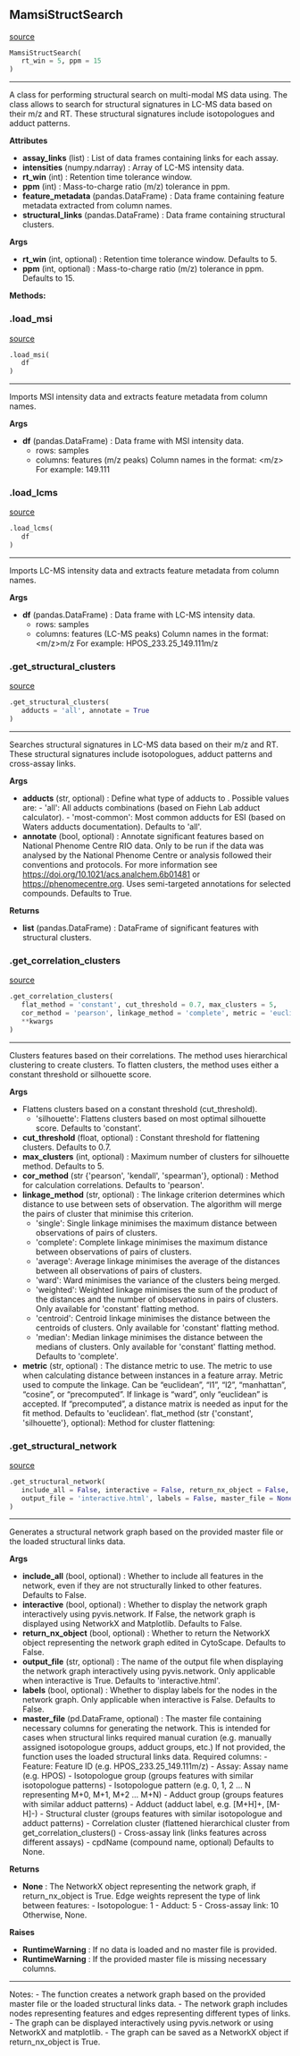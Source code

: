 #


## MamsiStructSearch
[source](https://github.com/kopeckylukas/py-mamsi/blob/main/mamsi/mamsi_struct_search.py/#L29)
```python 
MamsiStructSearch(
   rt_win = 5, ppm = 15
)
```


---
A class for performing structural search on multi-modal MS data using.
The class allows to search for structural signatures in LC-MS data based on their m/z and RT.
These structural signatures include isotopologues and adduct patterns.



**Attributes**

* **assay_links** (list) : List of data frames containing links for each assay.
* **intensities** (numpy.ndarray) : Array of LC-MS intensity data.
* **rt_win** (int) : Retention time tolerance window.
* **ppm** (int) : Mass-to-charge ratio (m/z) tolerance in ppm.
* **feature_metadata** (pandas.DataFrame) : Data frame containing feature metadata extracted from column names.
* **structural_links** (pandas.DataFrame) : Data frame containing structural clusters.


**Args**

* **rt_win** (int, optional) : Retention time tolerance window. Defaults to 5.
* **ppm** (int, optional) : Mass-to-charge ratio (m/z) tolerance in ppm. Defaults to 15.



**Methods:**


### .load_msi
[source](https://github.com/kopeckylukas/py-mamsi/blob/main/mamsi/mamsi_struct_search.py/#L58)
```python
.load_msi(
   df
)
```

---
Imports MSI intensity data and extracts feature metadata from column names.


**Args**

* **df** (pandas.DataFrame) : Data frame with MSI intensity data.
    - rows: samples
    - columns: features (m/z peaks)
        Column names in the format:
            <m/z>
        For example:
            149.111


### .load_lcms
[source](https://github.com/kopeckylukas/py-mamsi/blob/main/mamsi/mamsi_struct_search.py/#L102)
```python
.load_lcms(
   df
)
```

---
Imports LC-MS intensity data and extracts feature metadata from column names.


**Args**

* **df** (pandas.DataFrame) : Data frame with LC-MS intensity data.
    - rows: samples
    - columns: features (LC-MS peaks)
        Column names in the format:
            <Assay Name>_<RT in sec>_<m/z>m/z
        For example:
            HPOS_233.25_149.111m/z


### .get_structural_clusters
[source](https://github.com/kopeckylukas/py-mamsi/blob/main/mamsi/mamsi_struct_search.py/#L150)
```python
.get_structural_clusters(
   adducts = 'all', annotate = True
)
```

---
Searches structural signatures in LC-MS data based on their m/z and RT. These structural signatures include 
isotopologues, adduct patterns and cross-assay links.


**Args**

* **adducts** (str, optional) : Define what type of adducts to . 
    Possible values are:
        - 'all': All adducts combinations (based on Fiehn Lab adduct calculator).
        - 'most-common': Most common adducts for ESI (based on Waters adducts documentation).
    Defaults to 'all'.
* **annotate** (bool, optional) : Annotate significant features based on National Phenome Centre RIO data.
    Only to be run if the data was analysed by the National Phenome Centre or analysis followed their
    conventions and protocols. For more information see https://doi.org/10.1021/acs.analchem.6b01481 
    or https://phenomecentre.org.
    Uses semi-targeted annotations for selected compounds.
    Defaults to True.


**Returns**

* **list** (pandas.DataFrame) : DataFrame of significant features with structural clusters.




### .get_correlation_clusters
[source](https://github.com/kopeckylukas/py-mamsi/blob/main/mamsi/mamsi_struct_search.py/#L705)
```python
.get_correlation_clusters(
   flat_method = 'constant', cut_threshold = 0.7, max_clusters = 5,
   cor_method = 'pearson', linkage_method = 'complete', metric = 'euclidean',
   **kwargs
)
```

---
Clusters features based on their correlations. The method uses hierarchical clustering to create clusters.
To flatten clusters, the method uses either a constant threshold or silhouette score.


**Args**

* Flattens clusters based on a constant threshold (cut_threshold).
    - 'silhouette': Flattens clusters based on most optimal silhouette score.
    Defaults to 'constant'.
* **cut_threshold** (float, optional) : Constant threshold for flattening clusters. Defaults to 0.7.
* **max_clusters** (int, optional) : Maximum number of clusters for silhouette method. Defaults to 5.
* **cor_method** (str {'pearson', 'kendall', 'spearman'}, optional) : Method for calculation correlations. Defaults to 'pearson'.
* **linkage_method** (str, optional) : The linkage criterion determines which distance to use between sets of observation.
    The algorithm will merge the pairs of cluster that minimise this criterion.
    - 'single': Single linkage minimises the maximum distance between observations of pairs of clusters.
    - 'complete': Complete linkage minimises the maximum distance between observations of pairs of clusters.
    - 'average': Average linkage minimises the average of the distances between all observations of pairs of clusters.
    - 'ward': Ward minimises the variance of the clusters being merged.
    - 'weighted': Weighted linkage minimises the sum of the product of the distances and the number of observations in pairs of clusters.
        Only available for 'constant' flatting method.
    - 'centroid': Centroid linkage minimises the distance between the centroids of clusters.
        Only available for 'constant' flatting method.
    - 'median': Median linkage minimises the distance between the medians of clusters.
        Only available for 'constant' flatting method.
    Defaults to 'complete'.
* **metric** (str, optional) : The distance metric to use. The metric to use when calculating distance between instances in a feature array.
    Metric used to compute the linkage. Can be “euclidean”, “l1”, “l2”, “manhattan”, “cosine”, or “precomputed”.
    If linkage is “ward”, only “euclidean” is accepted. If “precomputed”, a distance matrix is needed as input for the fit method.
    Defaults to 'euclidean'.
flat_method (str {'constant', 'silhouette'}, optional):
    Method for cluster flattening:

### .get_structural_network
[source](https://github.com/kopeckylukas/py-mamsi/blob/main/mamsi/mamsi_struct_search.py/#L850)
```python
.get_structural_network(
   include_all = False, interactive = False, return_nx_object = False,
   output_file = 'interactive.html', labels = False, master_file = None
)
```

---
Generates a structural network graph based on the provided master file or the loaded structural links data.


**Args**

* **include_all** (bool, optional) : Whether to include all features in the network, even if they are not structurally linked to other features.
    Defaults to False.
* **interactive** (bool, optional) : Whether to display the network graph interactively using pyvis.network.
    If False, the network graph is displayed using NetworkX and Matplotlib.
    Defaults to False.
* **return_nx_object** (bool, optional) : Whether to return the NetworkX object representing the network graph edited in CytoScape. 
    Defaults to False.
* **output_file** (str, optional) : The name of the output file when displaying the network graph interactively using pyvis.network.
    Only applicable when interactive is True. 
    Defaults to 'interactive.html'.
* **labels** (bool, optional) : Whether to display labels for the nodes in the network graph.
    Only applicable when interactive is False. 
    Defaults to False.
* **master_file** (pd.DataFrame, optional) : The master file containing necessary columns for generating the network.
    This is intended for cases when structural links required manual curation (e.g. manually assigned isotopologue groups, adduct groups, etc.)
    If not provided, the function uses the loaded structural links data.
    Required columns: 
        - Feature: Feature ID (e.g. HPOS_233.25_149.111m/z)
        - Assay: Assay name (e.g. HPOS)
        - Isotopologue group (groups features with similar isotopologue patterns)
        - Isotopologue pattern (e.g. 0, 1, 2 ... N representing M+0, M+1, M+2 ... M+N)
        - Adduct group (groups features with similar adduct patterns)
        - Adduct (adduct label, e.g. [M+H]+, [M-H]-)
        - Structural cluster (groups features with similar isotopologue and adduct patterns)
        - Correlation cluster (flattened hierarchical cluster from get_correlation_clusters()
        - Cross-assay link (links features across different assays)
        - cpdName (compound name, optional)
    Defaults to None.


**Returns**

* **None**  : The NetworkX object representing the network graph, if return_nx_object is True.
    Edge weights represent the type of link between features:
        - Isotopologue: 1
        - Adduct: 5
        - Cross-assay link: 10
    Otherwise, None.
                        


**Raises**

* **RuntimeWarning**  : If no data is loaded and no master file is provided.
* **RuntimeWarning**  : If the provided master file is missing necessary columns.

---
Notes:
    - The function creates a network graph based on the provided master file or the loaded structural links data.
    - The network graph includes nodes representing features and edges representing different types of links.
    - The graph can be displayed interactively using pyvis.network or using NetworkX and matplotlib.
    - The graph can be saved as a NetworkX object if return_nx_object is True.

